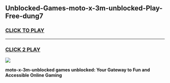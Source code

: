 
## Unblocked-Games-moto-x-3m-unblocked-Play-Free-dung7
<h3>
<a href="https://premium76.site?title=moto-x-3m-unblocked&ref=12A">CLICK TO PLAY</a></h3>
<hr>

<h3>
<a href="https://premium76.site?title=moto-x-3m-unblocked&ref=12A">CLICK 2 PLAY</a>
  
</h3>

<a href="https://premium76.site?title=moto-x-3m-unblocked&ref=12A"><img src="https://clearcache.store/games.png"></a>


**moto-x-3m-unblocked games unblocked: Your Gateway to Fun and Accessible Online Gaming**
